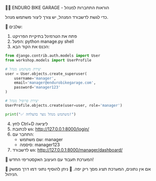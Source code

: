 🚵‍♂️ ENDURO BIKE GARAGE - הוראות התחברות למנהל

כדי לגשת לדשבורד המנהל, יש צורך ליצור משתמש מנהל.

🔧 שלבים:

1. פתח את הטרמינל בתיקיית הפרויקט
2. הפעל: python manage.py shell
3. הכנס את הקוד הבא:

```python
from django.contrib.auth.models import User
from workshop.models import UserProfile

# יצירת משתמש מנהל
user = User.objects.create_superuser(
    username='manager',
    email='manager@endurobikegarage.com', 
    password='manager123'
)

# יצירת פרופיל מנהל
UserProfile.objects.create(user=user, role='manager')

print("✅ משתמש מנהל נוצר בהצלחה!")
```

4. לחץ Ctrl+D ליציאה
5. גש לכתובת: http://127.0.0.1:8000/login/
6. התחבר עם:
   - שם משתמש: manager
   - סיסמה: manager123
7. גש לדשבורד: http://127.0.0.1:8000/manager/dashboard/

🎯 המערכת תעבוד עם העיצוב האקסטרימי החדש!

📱 אם אין נתונים, המערכת תציג מסך ריק יפה.
🚀 ניתן להוסיף נתוני דמו דרך ממשק הניהול.
